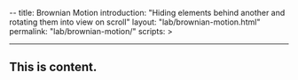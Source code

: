 --
title: Brownian Motion
introduction: "Hiding elements behind another and rotating them into view on scroll"
layout: "lab/brownian-motion.html"
permalink: "lab/brownian-motion/"
scripts: >
  <script src="https://cdn.jsdelivr.net/npm/gsap@3.12.5/dist/gsap.min.js"></script>
---

<!-- @format -->

This is content.
-
